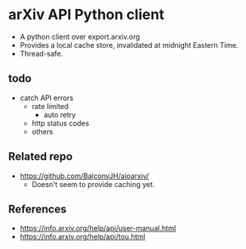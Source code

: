 # arXiv API Python client
- A python client over export.arxiv.org  
- Provides a local cache store, invalidated at midnight Eastern Time.  
- Thread-safe.  

## todo
- catch API errors
  - rate limited
    - auto retry
  - http status codes
  - others

## Related repo
- https://github.com/BalconyJH/aioarxiv/
  - Doesn't seem to provide caching yet. 

## References
- https://info.arxiv.org/help/api/user-manual.html
- https://info.arxiv.org/help/api/tou.html
